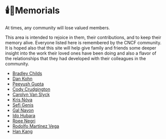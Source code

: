 # 🕯️💐Memorials

At times, any community will lose valued members.

This area is intended to rejoice in them, their contributions, and to keep their memory alive. Everyone listed here is remembered by the CNCF community. It is hoped also that this site will help give family and friends some deeper insight into the work their loved ones have been doing and also a flavor of the relationships that they had developed with their colleagues in the community.

* [Bradley Childs](bradley-childs.md)
* [Dan Kohn](dan-kohn.md)
* [Peeyush Gupta](peeyush-gupta.md)
* [Cody Crudgington](cody-crudgington.md)
* [Carolyn Van Slyck](carolyn-van-slyck.md)
* [Kris Nóva](kris-nóva.md)
* [Sefi Genis](sefi-genis.md)
* [Gal Navon](gal-navon.md)
* [Ido Hubara](ido-hubara.md)
* [Roee Negri](roee-negri.md)
* [Rodolfo Martínez Vega](rodolfo-martinez.md)
* [Han Kang](han-kang.md)
